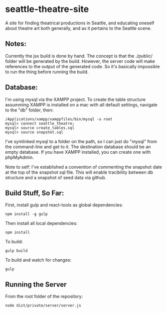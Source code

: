 seattle-theatre-site
====================

A site for finding theatrical productions in Seattle, and educating oneself about theatre art both generally, and as it pertains to the Seattle scene.

## Notes:

Currently the jsx build is done by hand. The concept is that the ./public/ folder will be generated by the build. However, the server code will make references to the output of the generated code. So it's basically impossible to run the thing before running the build. 

## Database:

I'm using mysql via the XAMPP project. To create the table structure assumming XAMPP is installed on a mac with all default settings, navigate to the "db" folder, then:

    /Applications/xampp/xamppfiles/bin/mysql -u root
    mysql> connect seattle_theatre;
    mysql> source create_tables.sql
    mysql> source snapshot.sql

I've symlinked mysql to a folder on the path, so I can just do "mysql" from the command-line and get to it. The destination database should be an empty database. If you have XAMPP installed, you can create one with phpMyAdmin.

Note to self: I've established a convention of commenting the snapshot date at the top of the snapshot sql file. This will enable tracibility between db structure and a snapshot of seed data via github.

## Build Stuff, So Far:

First, install gulp and react-tools as global dependencies:

    npm install -g gulp

Then install all local dependencies:

    npm install

To build:

    gulp build

To build and watch for changes:

    gulp

## Running the Server

From the root folder of the repository:

    node dist/private/server/server.js
